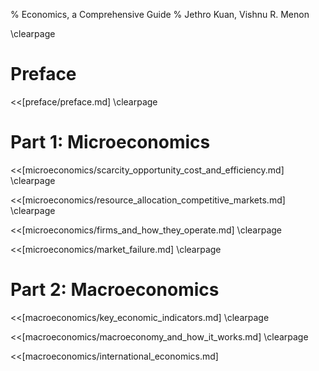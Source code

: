 % Economics, a Comprehensive Guide
% Jethro Kuan, Vishnu R. Menon

\clearpage

# Preface
<<[preface/preface.md]
\clearpage

# Part 1: Microeconomics

<<[microeconomics/scarcity_opportunity_cost_and_efficiency.md]
\clearpage

<<[microeconomics/resource_allocation_competitive_markets.md]
\clearpage

<<[microeconomics/firms_and_how_they_operate.md]
\clearpage

<<[microeconomics/market_failure.md]
\clearpage

# Part 2: Macroeconomics

<<[macroeconomics/key_economic_indicators.md]
\clearpage

<<[macroeconomics/macroeconomy_and_how_it_works.md]
\clearpage

<<[macroeconomics/international_economics.md]
